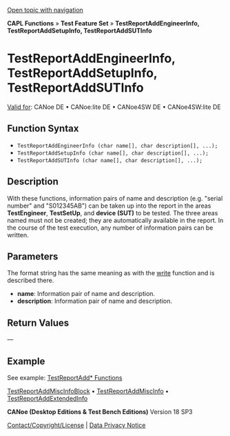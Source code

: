 [Open topic with navigation](../../../../../CANoeDEFamily.htm#Topics/CAPLFunctions/Test/Functions/CAPLfunctionTestReportAddEngineerInfo.md)

**CAPL Functions** » **Test Feature Set** » **TestReportAddEngineerInfo, TestReportAddSetupInfo, TestReportAddSUTInfo**

# TestReportAddEngineerInfo, TestReportAddSetupInfo, TestReportAddSUTInfo

[Valid for](../../../Shared/FeatureAvailability.md): CANoe DE • CANoe:lite DE • CANoe4SW DE • CANoe4SW:lite DE

## Function Syntax

- `TestReportAddEngineerInfo (char name[], char description[], ...);`
- `TestReportAddSetupInfo (char name[], char description[], ...);`
- `TestReportAddSUTInfo (char name[], char description[], ...);`

## Description

With these functions, information pairs of name and description (e.g. "serial number" and "S012345AB") can be taken up into the report in the areas **TestEngineer**, **TestSetUp**, and **device (SUT)** to be tested. The three areas named must not be created; they are automatically available in the report. In the course of the test execution, any number of information pairs can be written.

## Parameters

The format string has the same meaning as with the [write](../../Other/Functions/CAPLfunctionWrite.md) function and is described there.

- **name**: Information pair of name and description.
- **description**: Information pair of name and description.

## Return Values

—

## Example

See example: [TestReportAdd* Functions](CAPLfunctionsTFSExampleTestReportAddFunctions.md)

[TestReportAddMiscInfoBlock](CAPLfunctionTestReportAddMiscInfoBlock.md) • [TestReportAddMiscInfo](CAPLfunctionTestReportAddMiscInfo.md) • [TestReportAddExtendedInfo](CAPLfunctionTestReportAddExtendedInfo.md)

**CANoe (Desktop Editions & Test Bench Editions)** Version 18 SP3

[Contact/Copyright/License](../../../Shared/ContactCopyrightLicense.md) | [Data Privacy Notice](https://www.vector.com/int/en/company/get-info/privacy-policy/)
